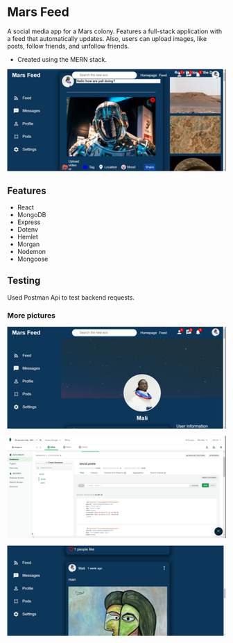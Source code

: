# Mars Feed

A social media app for a Mars colony. Features a full-stack application with a feed that automatically updates. Also, users can upload images, like posts, follow friends, and unfollow friends. 

- Created using the MERN stack. 

![View 1](frontend/public/assets/social1.png)

## Features

- React
- MongoDB
- Express
- Dotenv
- Hemlet
- Morgan
- Nodemon
- Mongoose

## Testing

Used Postman  Api to test backend requests. 

### More pictures

![View 2](frontend/public/assets/social2.png)

![View 3](frontend/public/assets/social3.png)

![View 4](frontend/public/assets/social4.png)

